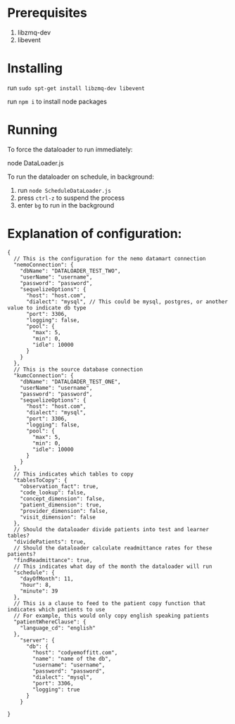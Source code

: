 # Prerequisites

1. libzmq-dev
2. libevent 

# Installing

run `sudo spt-get install libzmq-dev libevent`

run `npm i` to install node packages

# Running

To force the dataloader to run immediately: 

node DataLoader.js

To run the dataloader on schedule, in background: 

1. run `node ScheduleDataLoader.js`
2. press `ctrl-z` to suspend the process
3. enter `bg` to run in the background

# Explanation of configuration:
```
{
  // This is the configuration for the nemo datamart connection
  "nemoConnection": {
    "dbName": "DATALOADER_TEST_TWO",
    "userName": "username",
    "password": "password",
    "sequelizeOptions": {
      "host": "host.com",
      "dialect": "mysql", // This could be mysql, postgres, or another value to indicate db type
      "port": 3306,
      "logging": false,
      "pool": {
        "max": 5,
        "min": 0,
        "idle": 10000
      }
    }
  },
  // This is the source database connection
  "kumcConnection": {
    "dbName": "DATALOADER_TEST_ONE",
    "userName": "username",
    "password": "password",
    "sequelizeOptions": {
      "host": "host.com",
      "dialect": "mysql",
      "port": 3306,
      "logging": false,
      "pool": {
        "max": 5,
        "min": 0,
        "idle": 10000
      }
    }
  },
  // This indicates which tables to copy
  "tablesToCopy": {
    "observation_fact": true,
    "code_lookup": false,
    "concept_dimension": false,
    "patient_dimension": true,
    "provider_dimension": false,
    "visit_dimension": false
  },
  // Should the dataloader divide patients into test and learner tables?
  "dividePatients": true,
  // Should the dataloader calculate readmittance rates for these patients?
  "findReadmittance": true,
  // This indicates what day of the month the dataloader will run
  "schedule": {
    "dayOfMonth": 11,
    "hour": 8,
    "minute": 39
  },
  // This is a clause to feed to the patient copy function that indicates which patients to use
  // For example, this would only copy english speaking patients
  "patientWhereClause": {
    "language_cd": "english"
  },
    "server": {
      "db": {
        "host": "codyemoffitt.com",
        "name": "name of the db",
        "username": "username",
        "password": "password",
        "dialect": "mysql",
        "port": 3306,
        "logging": true
      }
    }

}
```
